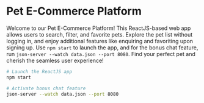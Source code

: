 # Pet E-Commerce Platform

Welcome to our Pet E-Commerce Platform! This ReactJS-based web app allows users to search, filter, and favorite pets. Explore the pet list without logging in, and enjoy additional features like enquiring and favoriting upon signing up. Use `npm start` to launch the app, and for the bonus chat feature, run `json-server --watch data.json --port 8080`. Find your perfect pet and cherish the seamless user experience!

```bash
# Launch the ReactJS app
npm start

# Activate bonus chat feature
json-server --watch data.json --port 8080
```
